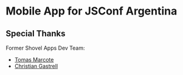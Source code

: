 Mobile App for JSConf Argentina
===============
## Special Thanks

Former Shovel Apps Dev Team:

- [Tomas Marcote](https://github.com/tmarcote)
- [Christian Gastrell](https://github.com/cgastrell)
